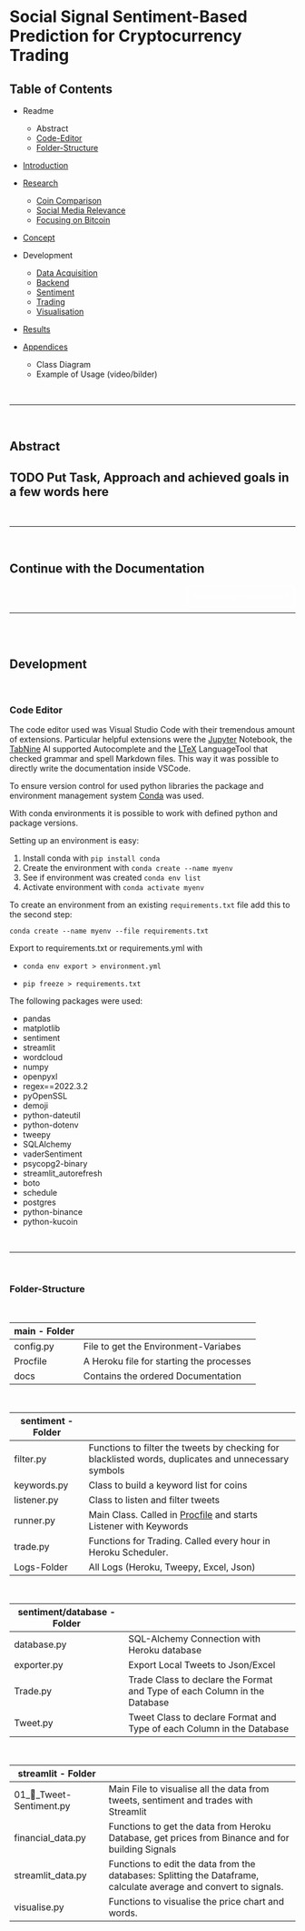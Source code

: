 # Social Signal Sentiment-Based Prediction for Cryptocurrency Trading

## Table of Contents

- Readme
    - Abstract
    - [Code-Editor](#code-editor)
    - [Folder-Structure](#folder-structure)

- [Introduction](0_Introduction.md)

- [Research](./1_Research.md)
  - [Coin Comparison](./1_Research.md#coin-comparison)
  - [Social Media Relevance](./1_Research.md#social-media-relevance)
  - [Focusing on Bitcoin](./1_Research.md#focus-on-bitcoin)

- [Concept](./2_Concept.md)

- Development
  - [Data Acquisition](./3_Data%20Acquisition.md)
  - [Backend](./4_Backend.md)
  - [Sentiment](./5_Sentiment.md)
  - [Trading](./6_Trading.md)
  - [Visualisation](./7_Visualisation.md)

- [Results](./8_Results.md)

- [Appendices](9_Appendices.md)
  - Class Diagram
  - Example of Usage (video/bilder)

</br>

---

</br>

## Abstract

## TODO Put Task, Approach and achieved goals in a few words here

</br>

---

</br>

## Continue with the Documentation

<div style="display: inline;" >
<a href="https://github.com/moerv9/sentiment/blob/main/docs/0_Introduction.md"><button type="button"  style="float:right; border: 2px white solid; background-color: transparent; color:white; border-radius: 8px; padding: 10px;">Next Chapter: Introduction ></button></a>
</div>

</br>
</br>

---

</br>
</br>

## Development

</br>



### Code Editor

The code editor used was Visual Studio Code with their tremendous amount of extensions.
Particular helpful extensions were the [Jupyter](https://marketplace.visualstudio.com/items?itemName=ms-toolsai.jupyter) Notebook, the [TabNine](https://marketplace.visualstudio.com/items?itemName=TabNine.tabnine-vscode) AI supported Autocomplete and the [LTeX](https://marketplace.visualstudio.com/items?itemName=valentjn.vscode-ltex) LanguageTool that checked grammar and spell Markdown files. This way it was possible to directly write the documentation inside VSCode.

To ensure version control for used python libraries the package and environment management system [Conda](https://docs.conda.io/en/latest/) was used.

With conda environments it is possible to work with defined python and package versions.

Setting up an environment is easy:

1. Install conda with `pip install conda`
2. Create the environment with `conda create --name myenv`
3. See if environment was created `conda env list`
4. Activate environment with `conda activate myenv`

To create an environment from an existing `requirements.txt` file add this to the second step:

`conda create --name myenv --file requirements.txt`

Export to requirements.txt or requirements.yml with

- `conda env export > environment.yml`

- `pip freeze > requirements.txt`

The following packages were used:

- pandas
- matplotlib
- sentiment
- streamlit
- wordcloud
- numpy
- openpyxl
- regex==2022.3.2
- pyOpenSSL
- demoji
- python-dateutil
- python-dotenv
- tweepy
- SQLAlchemy
- vaderSentiment
- psycopg2-binary
- streamlit_autorefresh
- boto
- schedule
- postgres
- python-binance
- python-kucoin

</br>

---

</br>

### Folder-Structure

</br>

| **main - Folder** |                            |
|-------------------|------------------------------------------|
| config.py         | File to get the Environment-Variabes     |
| Procfile          | A Heroku file for starting the processes |
| docs              | Contains the ordered Documentation       |

</br>


| **sentiment - Folder** |   |
|------------------------|---|
| filter.py              | Functions to filter the tweets by checking for blacklisted words, duplicates and unnecessary symbols  |
| keywords.py            | Class to build a keyword list for coins  |
| listener.py            | Class to listen and filter tweets     |
| runner.py              | Main Class. Called in [Procfile](../Procfile) and starts Listener with Keywords  |
| trade.py               | Functions for Trading. Called every hour in Heroku Scheduler.    |
| Logs-Folder            | All Logs (Heroku, Tweepy, Excel, Json)

</br>

| **sentiment/database - Folder**           |                                                                           |
|-------------|---------------------------------------------------------------------------|
| database.py | SQL-Alchemy Connection with Heroku database                               |
| exporter.py | Export Local Tweets to Json/Excel                                         |
| Trade.py    | Trade Class to declare the Format and Type of each Column in the Database |
| Tweet.py    | Tweet Class to declare Format and Type of each Column in the Database     |

</br>

| **streamlit - Folder**      |   |
|-------------------------|---|
| 01_💬_Tweet-Sentiment.py | Main File to visualise all the data from tweets, sentiment and trades with Streamlit  |
| financial_data.py       | Functions to get the data from Heroku Database, get prices from Binance and for building Signals  |
| streamlit_data.py       | Functions to edit the data from the databases: Splitting the Dataframe, calculate average and convert to signals.  |
| visualise.py            | Functions to visualise the price chart and words.   |






